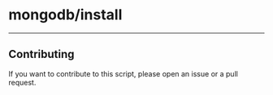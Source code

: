# mongodb/install

----

## Contributing

If you want to contribute to this script, please open an issue or a pull request.
